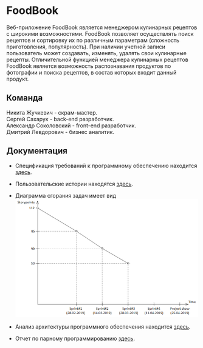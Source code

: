# FoodBook

Веб-приложение FoodBook является менеджером кулинарных рецептов с широкими возможностями.
FoodBook позволяет осуществлять поиск рецептов и сортировку их по различным параметрам (сложность приготовления, популярность).
При наличии учетной записи пользователь может создавать, изменять, удалять свои кулинарные рецепты.
Отличительной функцией менеджера кулинарных рецептов FoodBook является возможность распознавания продуктов по фотографии и
поиска рецептов, в состав которых входит данный продукт.

## Команда

Никита Жучкевич - скрам-мастер. </br>
Сергей Сахарук - back-end разработчик. </br>
Александр Соколовский - front-end разработчик. </br>
Дмитрий Левдорович - бизнес аналитик. </br>

## Документация

- Спецификация требований к программному обеспечению находится [здесь](./Documents/SRS.md).

- Пользовательские истории находятся [здесь](./Documents/UserStory.md).

- Диаграмма сгорания задач имеет вид ![здесь](./Documents/burndown.png)

- Анализ архитектуры программного обеспечения находится [здесь](./Documents/architecture_analysis_ru.md).

- Отчет по парному программированию [здесь](./Documents/pair_programming.md).

